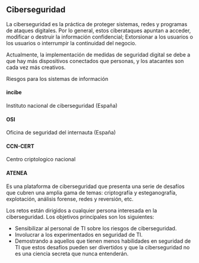 ## Ciberseguridad

La ciberseguridad es la práctica de proteger sistemas, redes y programas de ataques digitales. Por lo general, estos ciberataques apuntan a acceder, modificar o destruir la información confidencial; Extorsionar a los usuarios o los usuarios o interrumpir la continuidad del negocio.

Actualmente, la implementación de medidas de seguridad digital se debe a que hay más dispositivos conectados que personas, y los atacantes son cada vez más creativos.

Riesgos para los sistemas de información

#### incibe
Instituto nacional de ciberseguridad (España)

#### OSI
Oficina de seguridad del internauta (España)

#### CCN-CERT
Centro criptologico nacional

#### ATENEA 
Es una plataforma de ciberseguridad que presenta una serie de desafíos que cubren una amplia gama de temas: criptografía y esteganografía, explotación, análisis forense, redes y reversión, etc.

Los retos están dirigidos a cualquier persona interesada en la ciberseguridad. Los objetivos principales son los siguientes:
- Sensibilizar al personal de TI sobre los riesgos de ciberseguridad.
- Involucrar a los experimentados en seguridad de TI.
- Demostrando a aquellos que tienen menos habilidades en seguridad de TI que estos desafíos pueden ser divertidos y que la ciberseguridad no es una ciencia secreta que nunca entenderán.
